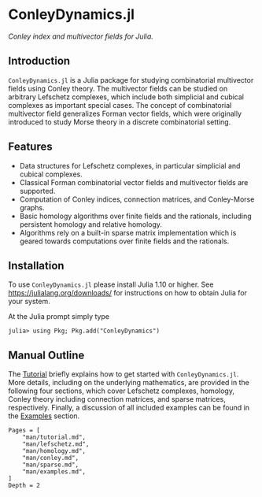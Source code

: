 # ConleyDynamics.jl

*Conley index and multivector fields for Julia.*

## Introduction

`ConleyDynamics.jl` is a Julia package for studying combinatorial multivector
fields using Conley theory. The multivector fields can be studied on arbitrary
Lefschetz complexes, which include both simplicial and cubical complexes
as important special cases. The concept of combinatorial multivector field
generalizes Forman vector fields, which were originally introduced to study
Morse theory in a discrete combinatorial setting.

## Features

- Data structures for Lefschetz complexes, in particular simplicial and
  cubical complexes.
- Classical Forman combinatorial vector fields and multivector fields are
  supported.
- Computation of Conley indices, connection matrices, and Conley-Morse graphs.
- Basic homology algorithms over finite fields and the rationals, including
  persistent homology and relative homology.
- Algorithms rely on a built-in sparse matrix implementation which is geared
  towards computations over finite fields and the rationals.

## Installation

To use `ConleyDynamics.jl` please install Julia 1.10 or higher. See
<https://julialang.org/downloads/> for instructions on
how to obtain Julia for your system.

At the Julia prompt simply type

```
julia> using Pkg; Pkg.add("ConleyDynamics")
```

## Manual Outline

The [Tutorial](@ref) briefly explains how to get started with
`ConleyDynamics.jl`. More details, including on the underlying mathematics,
are provided in the following four sections, which cover Lefschetz complexes,
homology, Conley theory including connection matrices, and sparse matrices,
respectively. Finally, a discussion of all included examples can be found in the
[Examples](@ref) section.

```@contents
Pages = [
    "man/tutorial.md",
    "man/lefschetz.md",
    "man/homology.md",
    "man/conley.md",
    "man/sparse.md",
    "man/examples.md",
]
Depth = 2
```

